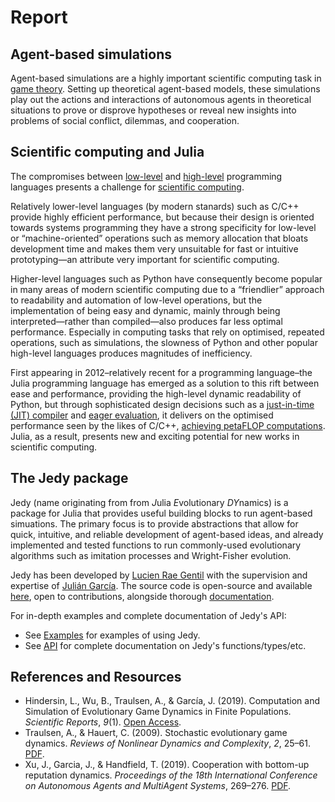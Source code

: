 # Report

## Agent-based simulations

Agent-based simulations are a highly important scientific computing task in [game theory](https://en.wikipedia.org/wiki/Game_theory). Setting up theoretical agent-based models, these simulations play out the actions and interactions of autonomous agents in theoretical situations to prove or disprove hypotheses or reveal new insights into problems of social conflict, dilemmas, and cooperation.

## Scientific computing and Julia

The compromises between [low-level](https://en.wikipedia.org/wiki/Low-level_programming_language) and [high-level](https://en.wikipedia.org/wiki/High-level_programming_language) programming languages presents a challenge for [scientific computing](https://en.wikipedia.org/wiki/Computational_science).

Relatively lower-level languages (by modern stanards) such as C/C++ provide highly efficient performance, but because their design is oriented towards systems programming they have a strong specificity for low-level or “machine-oriented” operations such as memory allocation that bloats development time and makes them very unsuitable for fast or intuitive prototyping—an attribute very important for scientific computing.

Higher-level languages such as Python have consequently become popular in many areas of modern scientific computing due to a “friendlier” approach to readability and automation of low-level operations, but the implementation of being easy and dynamic, mainly through being interpreted—rather than compiled—also produces far less optimal performance. Especially in computing tasks that rely on optimised, repeated operations, such as simulations, the slowness of Python and other popular high-level languages produces magnitudes of inefficiency.

First appearing in 2012–relatively recent for a programming language–the Julia programming language has emerged as a solution to this rift between ease and performance, providing the high-level dynamic readability of Python, but through sophisticated design decisions such as a [just-in-time (JIT) compiler](https://en.wikipedia.org/wiki/Just-in-time_compilation) and [eager evaluation](https://en.wikipedia.org/wiki/Evaluation_strategy#Eager_evaluation), it delivers on the optimised performance seen by the likes of C/C++, [achieving petaFLOP computations](https://juliacomputing.com/case-studies/celeste/index.html). Julia, as a result, presents new and exciting potential for new works in scientific computing.

## The Jedy package

Jedy (name originating from from *J*ulia *E*volutionary *DY*namics) is a package for Julia that provides useful building blocks to run agent-based simuations. The primary focus is to provide abstractions that allow for quick, intuitive, and reliable development of agent-based ideas, and already implemented and tested functions to run commonly-used evolutionary algorithms such as imitation processes and Wright-Fisher evolution.

Jedy has been developed by [Lucien Rae Gentil](https://lucienrae.com) with the supervision and expertise of [Julián García](https://www.garciajulian.com/). The source code is open-source and available [here](https://github.com/lucrae/Jedy.jl), open to contributions, alongside thorough [documentation](https://lucrae.github.io/Jedy.jl/stable/).

For in-depth examples and complete documentation of Jedy's API:

- See [Examples](@ref) for examples of using Jedy.
- See [API](@ref) for complete documentation on Jedy's functions/types/etc.

## References and Resources

- Hindersin, L., Wu, B., Traulsen, A., &#38; García, J. (2019). Computation and Simulation of Evolutionary Game Dynamics in Finite Populations. *Scientific Reports*, *9*(1). [Open Access](https://doi.org/10.1038/s41598-019-43102-z).
- Traulsen, A., &#38; Hauert, C. (2009). Stochastic evolutionary game dynamics. *Reviews of Nonlinear Dynamics and Complexity*, *2*, 25–61. [PDF](https://arxiv.org/pdf/0811.3538.pdf).
- Xu, J., Garcia, J., &#38; Handfield, T. (2019). Cooperation with bottom-up reputation dynamics. *Proceedings of the 18th International Conference on Autonomous Agents and MultiAgent Systems*, 269–276. [PDF](https://www.ifaamas.org/Proceedings/aamas2019/pdfs/p269.pdf).